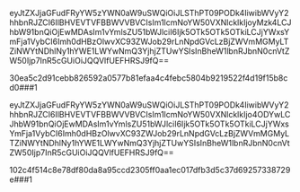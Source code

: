 eyJtZXJjaGFudFRyYW5zYWN0aW9uSWQiOiJLSThPT09PODk4IiwibWVyY2hhbnRJZCI6IlBHVEVTVFBBWVVBVCIsIm1lcmNoYW50VXNlcklkIjoyMzk4LCJhbW91bnQiOjEwMDAsIm1vYmlsZU51bWJlciI6Ijk5OTk5OTk5OTkiLCJjYWxsYmFja1VybCI6Imh0dHBzOlwvXC93ZWJob29rLnNpdGVcLzBjZWVmMGMyLTZiNWYtNDhlNy1hYWE1LWYwNmQ3YjhjZTUwYSIsInBheW1lbnRJbnN0cnVtZW50Ijp7InR5cGUiOiJQQVlfUEFHRSJ9fQ==

30ea5c2d91cebb826592a0577b81efaa4c4febc5804b9219522f4d19f15b8cd0###1


eyJtZXJjaGFudFRyYW5zYWN0aW9uSWQiOiJLSThPT09PODk4IiwibWVyY2hhbnRJZCI6IlBHVEVTVFBBWVVBVCIsIm1lcmNoYW50VXNlcklkIjo4ODYwLCJhbW91bnQiOjEwMDAsIm1vYmlsZU51bWJlciI6Ijk5OTk5OTk5OTkiLCJjYWxsYmFja1VybCI6Imh0dHBzOlwvXC93ZWJob29rLnNpdGVcLzBjZWVmMGMyLTZiNWYtNDhlNy1hYWE1LWYwNmQ3YjhjZTUwYSIsInBheW1lbnRJbnN0cnVtZW50Ijp7InR5cGUiOiJQQVlfUEFHRSJ9fQ==


102c4f514c8e78df80da8a95ccd2305ff0aa1ec017dfb3d5c37d69257338729e###1
